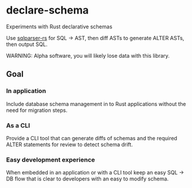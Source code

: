 # declare-schema
Experiments with Rust declarative schemas

Use [sqlparser-rs](https://github.com/sqlparser-rs/sqlparser-rs) for SQL -> AST, then diff ASTs to generate ALTER ASTs, then output SQL.

WARNING: Alpha software, you will likely lose data with this library.

## Goal

### In application

Include database schema management in to Rust applications without the need for migration steps.

### As a CLI

Provide a CLI tool that can generate diffs of schemas and the required ALTER statements for review to detect schema drift.


### Easy development experience

When embedded in an application or with a CLI tool keep an easy SQL -> DB flow that is clear to developers with an easy to modify schema.
